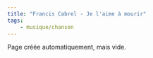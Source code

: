 ```yaml
---
title: "Francis Cabrel - Je l'aime à mourir"
tags:
    - musique/chanson
---
```


Page créée automatiquement, mais vide.
